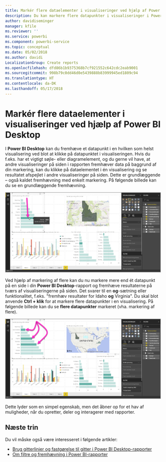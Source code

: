 ```yaml
---
title: Markér flere dataelementer i visualiseringer ved hjælp af Power BI Desktop
description: Du kan markere flere datapunkter i visualiseringer i Power BI Desktop ved blot at anvende Ctrl + klik
author: davidiseminger
manager: kfile
ms.reviewer: ''
ms.service: powerbi
ms.component: powerbi-service
ms.topic: conceptual
ms.date: 05/02/2018
ms.author: davidi
LocalizationGroup: Create reports
ms.openlocfilehash: dfd86b1b9375368b7cf921552c642cdc2eab9001
ms.sourcegitcommit: 998b79c0dd46d0e5439888b83999945ed1809c94
ms.translationtype: HT
ms.contentlocale: da-DK
ms.lasthandoff: 05/17/2018
---
```

# <a name="multi-select-data-elements-in-visuals-using-power-bi-desktop"></a>Markér flere dataelementer i visualiseringer ved hjælp af Power BI Desktop

I **Power BI Desktop** kan du fremhæve et datapunkt i en hvilken som helst visualisering ved blot at klikke på datapunktet i visualiseringen. Hvis du f.eks. har et vigtigt søjle- eller diagramelement, og du gerne vil have, at andre visualiseringer på siden i rapporten fremhæver data på baggrund af din markering, kan du klikke på dataelementet i én visualisering og se resultatet afspejlet i andre visualiseringer på siden. Dette er grundlæggende – også kaldet fremhævning med enkelt markering. På følgende billede kan du se en grundlæggende fremhævning. 

![](media/desktop-multi-select/multi-select_01.png)

Ved hjælp af markering af flere kan du nu markere mere end ét datapunkt på en side i din **Power BI Desktop**-rapport og fremhæve resultaterne på tværs af visualiseringerne på siden. Det svarer til en **og**-sætning eller funktionalitet, f.eks. "fremhæv resultater for Idaho **og**  Virginia". Du skal blot anvende **Ctrl + klik** for at markere flere datapunkter i en visualisering. På følgende billede kan du se **flere datapunkter** markeret (vha. markering af flere).

![](media/desktop-multi-select/multi-select_02.png)

Dette lyder som en simpel egenskab, men det åbner op for et hav af muligheder, når du opretter, deler og interagerer med rapporter. 

## <a name="next-steps"></a>Næste trin

Du vil måske også være interesseret i følgende artikler:

* [Brug gitterlinjer og fastgørelse til gitter i Power BI Desktop-rapporter](desktop-gridlines-snap-to-grid.md)
* [Om filtre og fremhævning i Power BI-rapporter](power-bi-reports-filters-and-highlighting.md)

